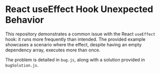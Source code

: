 # React useEffect Hook Unexpected Behavior

This repository demonstrates a common issue with the React `useEffect` hook: it runs more frequently than intended.  The provided example showcases a scenario where the effect, despite having an empty dependency array, executes more than once.

The problem is detailed in `bug.js`, along with a solution provided in `bugSolution.js`.